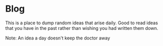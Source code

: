 # Blog

This is a place to dump random ideas that arise daily. Good to read ideas that you have in the past rather than wishing you had written them down.

Note: An idea a day doesn't keep the doctor away

